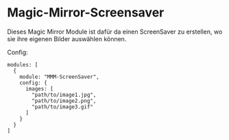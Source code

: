 # Magic-Mirror-Screensaver

Dieses Magic Mirror Module ist dafür da einen ScreenSaver zu erstellen, wo sie ihre eigenen Bilder auswählen können. 


Config: 
```
modules: [
  {
    module: "MMM-ScreenSaver",
    config: {
      images: [
        "path/to/image1.jpg",
        "path/to/image2.png",
        "path/to/image3.gif"
      ]
    }
  }
]
```
